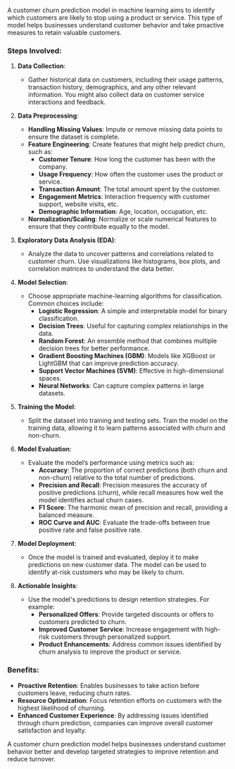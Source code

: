 A customer churn prediction model in machine learning aims to identify which customers are likely to stop using a product or service. This type of model helps businesses understand customer behavior and take proactive measures to retain valuable customers.

### Steps Involved:

1. **Data Collection**:
   - Gather historical data on customers, including their usage patterns, transaction history, demographics, and any other relevant information. You might also collect data on customer service interactions and feedback.

2. **Data Preprocessing**:
   - **Handling Missing Values**: Impute or remove missing data points to ensure the dataset is complete.
   - **Feature Engineering**: Create features that might help predict churn, such as:
     - **Customer Tenure**: How long the customer has been with the company.
     - **Usage Frequency**: How often the customer uses the product or service.
     - **Transaction Amount**: The total amount spent by the customer.
     - **Engagement Metrics**: Interaction frequency with customer support, website visits, etc.
     - **Demographic Information**: Age, location, occupation, etc.
   - **Normalization/Scaling**: Normalize or scale numerical features to ensure that they contribute equally to the model.

3. **Exploratory Data Analysis (EDA)**:
   - Analyze the data to uncover patterns and correlations related to customer churn. Use visualizations like histograms, box plots, and correlation matrices to understand the data better.

4. **Model Selection**:
   - Choose appropriate machine-learning algorithms for classification. Common choices include:
     - **Logistic Regression**: A simple and interpretable model for binary classification.
     - **Decision Trees**: Useful for capturing complex relationships in the data.
     - **Random Forest**: An ensemble method that combines multiple decision trees for better performance.
     - **Gradient Boosting Machines (GBM)**: Models like XGBoost or LightGBM that can improve prediction accuracy.
     - **Support Vector Machines (SVM)**: Effective in high-dimensional spaces.
     - **Neural Networks**: Can capture complex patterns in large datasets.

5. **Training the Model**:
   - Split the dataset into training and testing sets. Train the model on the training data, allowing it to learn patterns associated with churn and non-churn.

6. **Model Evaluation**:
   - Evaluate the model’s performance using metrics such as:
     - **Accuracy**: The proportion of correct predictions (both churn and non-churn) relative to the total number of predictions.
     - **Precision and Recall**: Precision measures the accuracy of positive predictions (churn), while recall measures how well the model identifies actual churn cases.
     - **F1 Score**: The harmonic mean of precision and recall, providing a balanced measure.
     - **ROC Curve and AUC**: Evaluate the trade-offs between true positive rate and false positive rate.

7. **Model Deployment**:
   - Once the model is trained and evaluated, deploy it to make predictions on new customer data. The model can be used to identify at-risk customers who may be likely to churn.

8. **Actionable Insights**:
   - Use the model's predictions to design retention strategies. For example:
     - **Personalized Offers**: Provide targeted discounts or offers to customers predicted to churn.
     - **Improved Customer Service**: Increase engagement with high-risk customers through personalized support.
     - **Product Enhancements**: Address common issues identified by churn analysis to improve the product or service.

### Benefits:
- **Proactive Retention**: Enables businesses to take action before customers leave, reducing churn rates.
- **Resource Optimization**: Focus retention efforts on customers with the highest likelihood of churning.
- **Enhanced Customer Experience**: By addressing issues identified through churn prediction, companies can improve overall customer satisfaction and loyalty.

A customer churn prediction model helps businesses understand customer behavior better and develop targeted strategies to improve retention and reduce turnover.
